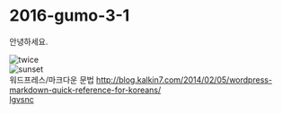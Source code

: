 # 2016-gumo-3-1

안녕하세요.

![twice](https://c.tadst.com/gfx/750w/sunrise-sunset-sun-calculator.jpg?1)  
![sunset](https://encrypted-tbn3.gstatic.com/images?q=tbn:ANd9GcTLHCuSNH7J8Hu30QE_CBlBo_X-Ycb088_9B3FdBza_wQSvBHLVNQ)  
워드프레스/마크다운 문법
<http://blog.kalkin7.com/2014/02/05/wordpress-markdown-quick-reference-for-koreans/>  
[lgvsnc](https://www.youtube.com/watch?v=c4Wzx7C6XPU)  

